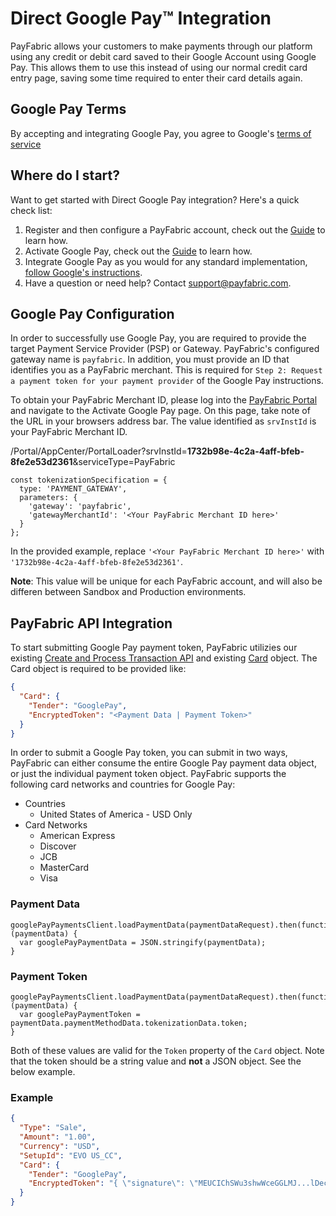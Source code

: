 # Direct Google Pay:tm: Integration
PayFabric allows your customers to make payments through our platform using any credit or debit card saved to their Google Account using Google Pay.  This allows them to use this instead of using our normal credit card entry page, saving some time required to enter their card details again.

## Google Pay Terms

By accepting and integrating Google Pay, you agree to Google's [terms of service](https://payments.developers.google.com/terms/sellertos)

Where do I start?
-----------------

Want to get started with Direct Google Pay integration? Here's a quick check list:

1. Register and then configure a PayFabric account, check out the [Guide](https://github.com/PayFabric/Portal/tree/master/PayFabric/Sections/Configure%20Portal.md) to learn how.
2. Activate Google Pay, check out the [Guide](https://github.com/PayFabric/Portal/blob/R17/PayFabric/Sections/APM.md#google-pay) to learn how.
3. Integrate Google Pay as you would for any standard implementation, [follow Google's instructions](https://developers.google.com/pay/api/web/overview).
4. Have a question or need help? Contact <support@payfabric.com>.


Google Pay Configuration
------------------------

In order to successfully use Google Pay, you are required to provide the target Payment Service Provider (PSP) or Gateway.  PayFabric's configured gateway name is `payfabric`.  In addition, you must provide an ID that identifies you as a PayFabric merchant.  This is required for `Step 2: Request a payment token for your payment provider` of the Google Pay instructions.

To obtain your PayFabric Merchant ID, please log into the [PayFabric Portal](https://www.payfabric.com/Portal) and navigate to the Activate Google Pay page.  On this page, take note of the URL in your browsers address bar.  The value identified as `srvInstId` is your PayFabric Merchant ID.

/Portal/AppCenter/PortalLoader?srvInstId=**1732b98e-4c2a-4aff-bfeb-8fe2e53d2361**&serviceType=PayFabric

```JS
const tokenizationSpecification = {
  type: 'PAYMENT_GATEWAY',
  parameters: {
    'gateway': 'payfabric',
    'gatewayMerchantId': '<Your PayFabric Merchant ID here>'
  }
};
```

In the provided example, replace `'<Your PayFabric Merchant ID here>'` with `'1732b98e-4c2a-4aff-bfeb-8fe2e53d2361'`.

  **Note**: This value will be unique for each PayFabric account, and will also be differen between Sandbox and Production environments.
  
PayFabric API Integration
-------------------------

To start submitting Google Pay payment token, PayFabric utilizies our existing [Create and Process Transaction API](https://github.com/PayFabric/APIs/blob/master/PayFabric/Sections/Transactions.md#create-and-process-a-transaction) and existing [Card](https://github.com/PayFabric/APIs/blob/master/PayFabric/Sections/Objects.md#card) object.  The Card object is required to be provided like:

```JSON
{
  "Card": {
    "Tender": "GooglePay",
    "EncryptedToken": "<Payment Data | Payment Token>"
  }
}
```

In order to submit a Google Pay token, you can submit in two ways, PayFabric can either consume the entire Google Pay payment data object, or just the individual payment token object.  PayFabric supports the following card networks and countries for Google Pay:
* Countries
  * United States of America - USD Only
* Card Networks
  * American Express
  * Discover
  * JCB
  * MasterCard
  * Visa

### Payment Data
```JS
googlePayPaymentsClient.loadPaymentData(paymentDataRequest).then(function (paymentData) {
  var googlePayPaymentData = JSON.stringify(paymentData);
}
```

### Payment Token
```JS
googlePayPaymentsClient.loadPaymentData(paymentDataRequest).then(function (paymentData) {
  var googlePayPaymentToken = paymentData.paymentMethodData.tokenizationData.token;
}
```

Both of these values are valid for the `Token` property of the `Card` object.
Note that the token should be a string value and **not** a JSON object.  See the below example.
  
### Example
  
  ```JSON
  {
    "Type": "Sale",
    "Amount": "1.00",
    "Currency": "USD",
    "SetupId": "EVO US_CC",
    "Card": {
      "Tender": "GooglePay",
      "EncryptedToken": "{ \"signature\": \"MEUCIChSWu3shwWceGGLMJ...lDecEp+KpSW0gVXdarbE=\", \"intermediateSigningKey\": { \"signedKey\": \"{\\\"keyValue\\\":\\\"MFkwEwYHKoZIzj0...YJuyfrQBg\\\\u003d\\\\u003d\\\",\\\"keyExpiration\\\":\\\"1612040747821\\\"}\", \"signatures\": [ \"MEUCIE8/acZOJIL...SHz3uBP08=\" ] }, \"protocolVersion\": \"ECv2\", \"signedMessage\": \"{\\\"encryptedMessage\\\":\\\"JLJLXYJLB7M...FKK4Z794yMQcldgFY8unxPwaH8QRrZVC0YZ\\\",\\\"ephemeralPublicKey\\\":\\\"BLTMDROl...hVYVyJuS4\\\\u003d\\\",\\\"tag\\\":\\\"kPRhTN1dl...uX2mU\\\\u003d\\\"}\" }"
    }
  }
  ```
